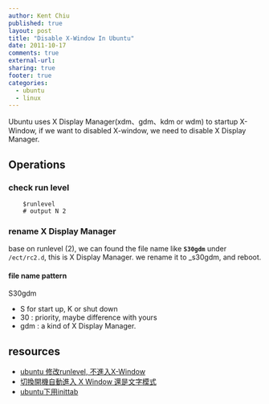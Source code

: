 ```yaml
---
author: Kent Chiu
published: true
layout: post
title: "Disable X-Window In Ubuntu"
date: 2011-10-17
comments: true
external-url:
sharing: true
footer: true
categories:
  - ubuntu
  - linux
---
```





Ubuntu uses X Display Manager(xdm、gdm、kdm or wdm) to startup X-Window,
if we want to disabled X-window, we need to disable X Display Manager.

Operations
----------

### check run level



```
    $runlevel
    # output N 2

```

### rename X Display Manager

base on runlevel (2), we can found the file name like **`S30gdm`** under
`/ect/rc2.d`, this is X Display Manager. we rename it to \_s30gdm, and
reboot.

#### file name pattern

S30gdm

-   S for start up, K or shut down
-   30 : priority, maybe difference with yours
-   gdm : a kind of X Display Manager.

resources
---------

-   [ubuntu 修改runlevel,
    不進入X-Window](http://andrewtw.wordpress.com/2007/03/20/ubuntu-%E6%9B%B4%E6%94%B9%E9%96%8B%E6%A9%9F%E9%A0%90%E8%A8%AD-runlevel%EF%BC%8C%E4%B8%8D%E9%96%8B%E5%95%9Fx-window/ "http://andrewtw.wordpress.com/2007/03/20/ubuntu-%E6%9B%B4%E6%94%B9%E9%96%8B%E6%A9%9F%E9%A0%90%E8%A8%AD-runlevel%EF%BC%8C%E4%B8%8D%E9%96%8B%E5%95%9Fx-window/")
-   [切換開機自動進入 X Window
    還是文字模式](http://wiki.linux.org.hk/w/Switch_between_entering_X_Window_mode_and_text_mode_after_boot "http://wiki.linux.org.hk/w/Switch_between_entering_X_Window_mode_and_text_mode_after_boot")
-   [ubuntu下用inittab](http://tw.myblog.yahoo.com/kk-note/article?mid=5&sc=1 "http://tw.myblog.yahoo.com/kk-note/article?mid=5&sc=1")


